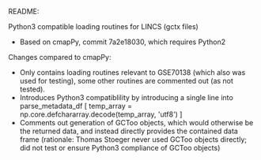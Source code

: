 README:

Python3 compatible loading routines for LINCS (gctx files)

- Based on cmapPy, commit 7a2e18030, which requires Python2

Changes compared to cmapPy:
- Only contains loading routines relevant to GSE70138 (which also was used for testing), some other routines are commented out (as not tested).
- Introduces Python3 compatiblility by introducing a single line into parse_metadata_df [ temp_array = np.core.defchararray.decode(temp_array, 'utf8')  ]
- Comments out generation of GCToo objects, which would otherwise be the returned data, and instead directly provides the contained data frame (rationale: Thomas Stoeger never used GCToo objects directly; did not test or ensure Python3 compliance of GCToo objects)